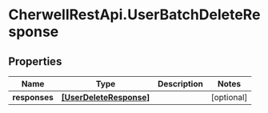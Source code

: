 # CherwellRestApi.UserBatchDeleteResponse

## Properties
Name | Type | Description | Notes
------------ | ------------- | ------------- | -------------
**responses** | [**[UserDeleteResponse]**](UserDeleteResponse.md) |  | [optional] 


